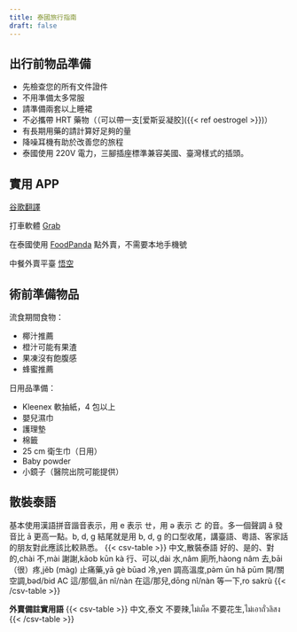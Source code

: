 ```yaml
---
title: 泰國旅行指南
draft: false
---
```


<!--咕咕-->
## 出行前物品準備

- 先檢查您的所有文件證件
- 不用準備太多常服
- 請準備兩套以上睡裙
- 不必攜帶 HRT 藥物（（可以帶一支[爱斯妥凝胶]({{< ref oestrogel >}})）
- 有長期用藥的請計算好足夠的量
- 降噪耳機有助於改善您的旅程
- 泰國使用 220V 電力，三腳插座標準兼容美國、臺灣樣式的插頭。

## 實用 APP

[谷歌翻譯](https://play.google.com/store/apps/details?id=com.google.android.apps.translate) 

打車軟體 [Grab](https://play.google.com/store/apps/details?id=com.grabtaxi.passenger)

在泰國使用 [FoodPanda](https://play.google.com/store/apps/details?id=com.global.foodpanda.android) 點外賣，不需要本地手機號

中餐外賣平臺 [悟空](https://play.google.com/store/apps/details?id=com.wukong.waimai)

## 術前準備物品

流食期間食物：
- 椰汁推薦
- 橙汁可能有果渣
- 果凍沒有飽腹感
- 蜂蜜推薦

日用品準備：
- Kleenex 軟抽紙，4 包以上
- 嬰兒濕巾
- 護理墊
- 棉籤
- 25 cm 衛生巾（日用）
- Baby powder
- 小鏡子（醫院出院可能提供） 

## 散裝泰語

基本使用漢語拼音諧音表示，用 e 表示 ㄝ，用 ə 表示 ㄜ 的音。多一個聲調 â 發音比 ā 更高一點。b, d, g 結尾就是用 b, d, g 的口型收尾，講臺語、粵語、客家話的朋友對此應該比較熟悉。
{{< csv-table >}}
中文,散裝泰語
好的、是的、對的,chài
不,mài
謝謝,kǎob kūn kà
行、可以,dài
水,nâm
廁所,hàong nâm
去,bāi
（很）疼,jěb (màg)
止痛藥,yā gè būad
冷,yen
調高溫度,pə̀m ūn hǎ pūm
開/關空調,bəd/bid AC
這/那個,ān nî/nàn
在這/那兒,dōng nî/nàn
等一下,ro sakrù
{{< /csv-table >}}

**外賣備註實用語**
{{< csv-table >}}
中文,泰文
不要辣,ไม่เผ็ด
不要花生,ไม่เอาถั่วลิสง
{{< /csv-table >}}
